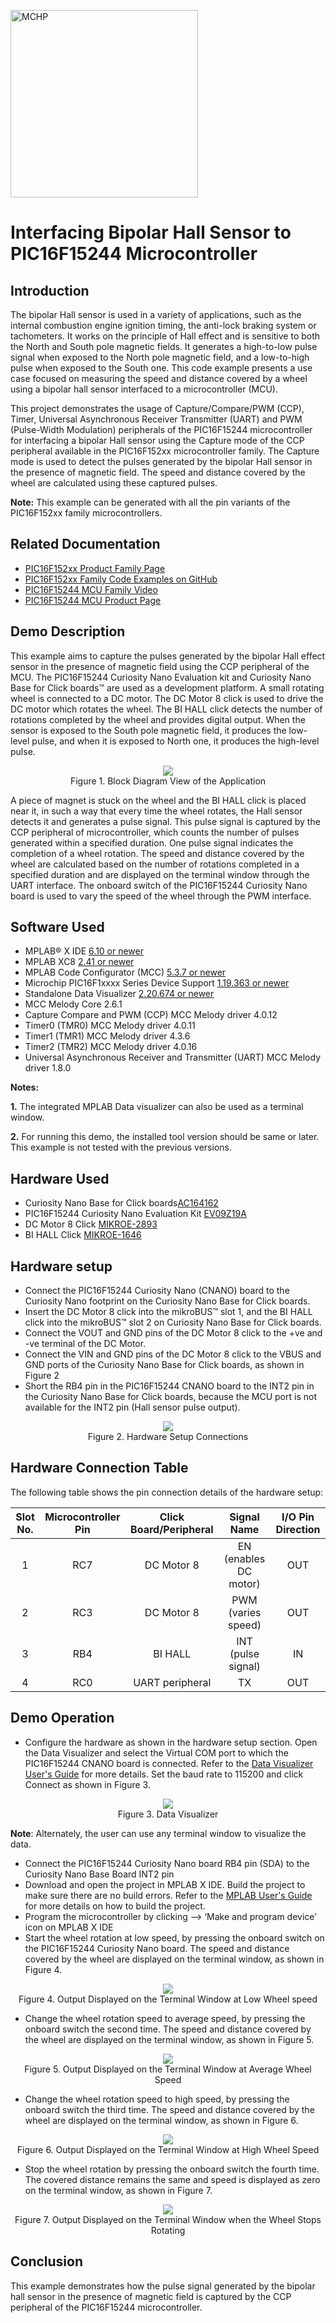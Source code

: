 <!-- Please do not change this html logo with link -->
<a href="https://www.microchip.com" rel="nofollow"><img src="images/microchip.png" alt="MCHP" width="300"/></a>

# Interfacing Bipolar Hall Sensor to PIC16F15244 Microcontroller

## Introduction

The bipolar Hall sensor is used in a variety of applications, such as the internal combustion engine ignition timing, the anti-lock braking system or tachometers. It works on the principle of Hall effect and is sensitive to both the North and South pole magnetic fields. It generates a high-to-low pulse signal when exposed to the North pole magnetic field, and a low-to-high pulse when exposed to the South one. This code example presents a use case focused on measuring the speed and distance covered by a wheel using a bipolar hall sensor interfaced to a microcontroller (MCU).

This project demonstrates the usage of Capture/Compare/PWM (CCP), Timer, Universal Asynchronous Receiver Transmitter (UART) and PWM (Pulse-Width Modulation) peripherals of the PIC16F15244 microcontroller for interfacing a bipolar Hall sensor using the Capture mode of the CCP peripheral available in the PIC16F152xx microcontroller family. The Capture mode is used to detect the pulses generated by the bipolar Hall sensor in the presence of magnetic field. The speed and distance covered by the wheel are calculated using these captured pulses.

**Note:** This example can be generated with all the pin variants of the PIC16F152xx family microcontrollers.

## Related Documentation

- [PIC16F152xx Product Family Page](https://www.microchip.com/en-us/products/microcontrollers-and-microprocessors/8-bit-mcus/pic-mcus/pic16f15244)
- [PIC16F152xx Family Code Examples on GitHub](https://github.com/microchip-pic-avr-examples?q=pic16f15244&type=&language=&sort=) 
- [PIC16F15244 MCU Family Video](https://www.youtube.com/watch?v=nHLv3Th-o-s)
- [PIC16F15244 MCU Product Page](https://www.microchip.com/en-us/product/PIC16F15244)


## Demo Description

This example aims to capture the pulses generated by the bipolar Hall effect sensor in the presence of magnetic field using the CCP peripheral of the MCU. The PIC16F15244 Curiosity Nano Evaluation kit and Curiosity Nano Base for Click boards™ are used as a development platform. A small rotating wheel is connected to a DC motor. The DC Motor 8 click is used to drive the DC motor which rotates the wheel. The BI HALL click detects the number of rotations completed by the wheel and provides digital output. When the sensor is exposed to the South pole magnetic field, it produces the low-level pulse, and when it is exposed to North one, it produces the high-level pulse.

<p align="center">
  <img width=auto height=auto src="images/blockdiagram.png">
  <br>Figure 1. Block Diagram View of the Application<br>
</p>

A piece of magnet is stuck on the wheel and the BI HALL click is placed near it, in such a way that every time the wheel rotates, the Hall sensor detects it and generates a pulse signal. This pulse signal is captured by the CCP peripheral of microcontroller, which counts the number of pulses generated within a specified duration. One pulse signal indicates the completion of a wheel rotation. The speed and distance covered by the wheel are calculated based on the number of rotations completed in a specified duration and are displayed on the terminal window through the UART interface. The onboard switch of the PIC16F15244 Curiosity Nano board is used to vary the speed of the wheel through the PWM interface.

## Software Used

- MPLAB® X IDE [6.10 or newer](http://www.microchip.com/mplab/mplab-x-ide)
- MPLAB XC8 [2.41 or newer](http://www.microchip.com/mplab/compilers)
- MPLAB Code Configurator (MCC) [5.3.7 or newer](https://www.microchip.com/mplab/mplab-code-configurator)
- Microchip PIC16F1xxxx Series Device Support [1.19.363 or newer](https://packs.download.microchip.com/) 
- Standalone Data Visualizer [2.20.674 or newer](https://www.microchip.com/en-us/development-tools-tools-and-software/embedded-software-center/atmel-data-visualizer)
- MCC Melody Core 2.6.1
- Capture Compare and PWM (CCP) MCC Melody driver 4.0.12
- Timer0 (TMR0) MCC Melody driver 4.0.11
- Timer1 (TMR1) MCC Melody driver 4.3.6
- Timer2 (TMR2) MCC Melody driver 4.0.16
- Universal Asynchronous Receiver and Transmitter (UART) MCC Melody driver 1.8.0


**Notes:** 

 **1.** The integrated MPLAB Data visualizer can also be used as a terminal window.

 **2.** For running this demo, the installed tool version should be same or later. This example is not tested with the previous versions.


## Hardware Used

- Curiosity Nano Base for Click boards[AC164162](https://www.microchip.com/en-us/development-tool/AC164162)
- PIC16F15244 Curiosity Nano Evaluation Kit [EV09Z19A](https://www.microchip.com/en-us/development-tool/EV09Z19A)
- DC Motor 8 Click [MIKROE-2893](https://www.mikroe.com/dc-motor-8-click) 
- BI HALL Click [MIKROE-1646](https://www.mikroe.com/bi-hall-click)

## Hardware setup 

* Connect the PIC16F15244 Curiosity Nano (CNANO) board to the Curiosity Nano footprint on the Curiosity Nano Base for Click boards.
* Insert the DC Motor 8 click into the mikroBUS™ slot 1, and the BI HALL click into the mikroBUS™ slot 2 on Curiosity Nano Base for Click boards.
* Connect the VOUT and GND pins of the DC Motor 8 click to the +ve and -ve terminal of the DC Motor.
* Connect the VIN and GND pins of the DC Motor 8 click to the VBUS and GND ports of the Curiosity Nano Base for Click boards, as shown in Figure 2
* Short the RB4 pin in the PIC16F15244 CNANO board to the INT2 pin in the Curiosity Nano Base for Click boards, because the MCU port is not available for the INT2 pin (Hall sensor pulse output).

<p align="center">
  <img width=auto height=auto src="images/hardwareSetup.png">
  <br>Figure 2. Hardware Setup Connections<br>
</p>

## Hardware Connection Table

The following table shows the pin connection details of the hardware setup:

|Slot No. | Microcontroller Pin | Click Board/Peripheral | Signal Name |I/O Pin Direction |
|:---------:|:----------:|:-----------:|:---------:|:------------:|	
| 1     | RC7	| DC Motor 8	        | EN (enables DC motor)	| OUT  |	
| 2     | RC3 	| DC Motor 8	        | PWM (varies speed) 	| OUT  |  
| 3     | RB4 	| BI HALL 	        | INT (pulse signal)	| IN   |  
| 4     | RC0 	| UART peripheral 	| TX	                | OUT  |		


## Demo Operation

* Configure the hardware as shown in the hardware setup section. Open the Data Visualizer and select the Virtual COM port to which the PIC16F15244 CNANO board is connected. Refer to the [Data Visualizer User's Guide](https://www.microchip.com/content/dam/mchp/documents/data-visualizer/40001903B.pdf) for more details. Set the baud rate to 115200 and click Connect as shown in Figure 3.

<p align="center">
  <img width=auto height=auto src="images/dataVisualizer.png">
  <br>Figure 3. Data Visualizer<br>
</p>

**Note**: Alternately, the user can use any terminal window to visualize the data.

* Connect the PIC16F15244 Curiosity Nano board RB4 pin (SDA) to the Curiosity Nano Base Board INT2 pin
* Download and open the project in MPLAB X IDE. Build the project to make sure there are no build errors. Refer to the [MPLAB User's Guide](https://ww1.microchip.com/downloads/en/devicedoc/50002027d.pdf) for more details on how to build the project.
* Program the microcontroller by clicking --> ‘Make and program device’ icon on MPLAB X IDE
* Start the wheel rotation at low speed, by pressing the onboard switch on the PIC16F15244 Curiosity Nano board. The speed and distance covered by the wheel are displayed on the terminal window, as shown in Figure 4.

<p align="center">
  <img width=auto height=auto src="images/output1.png">
  <br>Figure 4. Output Displayed on the Terminal Window at Low Wheel speed<br>
</p>

* Change the wheel rotation speed to average speed, by pressing the onboard switch the second time. The speed and distance covered by the wheel are displayed on the terminal window, as shown in Figure 5.

<p align="center">
  <img width=auto height=auto src="images/output2.png">
  <br>Figure 5. Output Displayed on the Terminal Window at Average Wheel Speed<br>
</p>

* Change the wheel rotation speed to high speed, by pressing the onboard switch the third time. The speed and distance covered by the wheel are displayed on the terminal window, as shown in Figure 6.

<p align="center">
  <img width=auto height=auto src="images/output3.png">
  <br>Figure 6. Output Displayed on the Terminal Window at High Wheel Speed<br>
</p>

* Stop the wheel rotation by pressing the onboard switch the fourth time. The covered distance remains the same and speed is displayed as zero on the terminal window, as shown in Figure 7.

<p align="center">
  <img width=auto height=auto src="images/output4.png">
  <br>Figure 7. Output Displayed on the Terminal Window when the Wheel Stops Rotating<br>
</p>

## Conclusion

This  example demonstrates how the pulse signal generated by the bipolar hall sensor in the presence of magnetic field is captured by the CCP peripheral of the PIC16F15244 microcontroller. 




 
